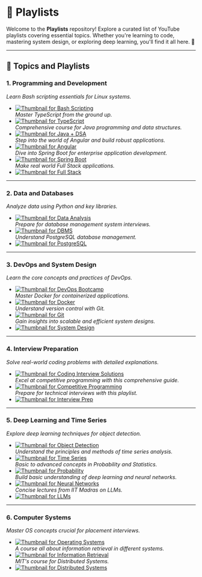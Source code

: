# 🎵 Playlists

Welcome to the **Playlists** repository! Explore a curated list of YouTube playlists covering essential topics. Whether you're learning to code, mastering system design, or exploring deep learning, you'll find it all here. 🌟

---

## 📘 Topics and Playlists

### 1. **Programming and Development**
  *Learn Bash scripting essentials for Linux systems.*
- [![Thumbnail for Bash Scripting](thumbnails/1.jpg)](https://www.youtube.com/playlist?list=PLT98CRl2KxKGj-VKtApD8-zCqSaN2mD4w)  
  *Master TypeScript from the ground up.*
- [![Thumbnail for TypeScript](thumbnails/2.jpg)](https://www.youtube.com/playlist?list=PL_euSNU_eLbfJEwuNa43lM89yfev537Mj)  
  *Comprehensive course for Java programming and data structures.*
- [![Thumbnail for Java + DSA](thumbnails/3.jpg)](https://www.youtube.com/playlist?list=PL9gnSGHSqcnr_DxHsP7AW9ftq0AtAyYqJ)  
  *Step into the world of Angular and build robust applications.*
- [![Thumbnail for Angular](thumbnails/4.jpg)](https://www.youtube.com/playlist?list=PL1BztTYDF-QNlGo5-g65Xj1mINHYk_FM9)  
  *Dive into Spring Boot for enterprise application development.*
- [![Thumbnail for Spring Boot](thumbnails/5.jpg)](https://www.youtube.com/playlist?list=PLA3GkZPtsafacdBLdd3p1DyRd5FGfr3Ue)  
  *Make real world Full Stack applications.*
- [![Thumbnail for Full Stack](thumbnails/6.jpg)](https://www.youtube.com/playlist?list=PLzKOkB99twFkIeefDUhijqMGejqdW0dPu)  
  

---

### 2. **Data and Databases**
  *Analyze data using Python and key libraries.*
- [![Thumbnail for Data Analysis](thumbnails/7.jpg)](https://www.youtube.com/playlist?list=PLWKjhJtqVAblvI1i46ScbKV2jH1gdL7VQ)  
  *Prepare for database management system interviews.*
- [![Thumbnail for DBMS](thumbnails/8.jpg)](https://www.youtube.com/playlist?list=PLDzeHZWIZsTpukecmA2p5rhHM14bl2dHU)  
  *Understand PostgreSQL database management.*
- [![Thumbnail for PostgreSQL](thumbnails/9.jpg)](https://www.youtube.com/playlist?list=PLk1kxccoEnNEtwGZW-3KAcAlhI_Guwh8x)  
  

---

### 3. **DevOps and System Design**
  *Learn the core concepts and practices of DevOps.*
- [![Thumbnail for DevOps Bootcamp](thumbnails/10.jpg)](https://www.youtube.com/playlist?list=PL9gnSGHSqcnoqBXdMwUTRod4Gi3eac2Ak)  
  *Master Docker for containerized applications.*  
- [![Thumbnail for Docker](thumbnails/11.jpg)](https://www.youtube.com/playlist?list=PL9ooVrP1hQOHUKuqGuiWLQoJ-LD25KxI5)  
  *Understand version control with Git.*  
- [![Thumbnail for Git](thumbnails/12.jpg)](https://www.youtube.com/playlist?list=PL_euSNU_eLbegnt7aR8I1gXfLhKZbxnYX)  
  *Gain insights into scalable and efficient system designs.*  
- [![Thumbnail for System Design](thumbnails/13.jpg)](https://www.youtube.com/playlist?list=PLMCXHnjXnTnvo6alSjVkgxV-VH6EPyvoX)  
  

---

### 4. **Interview Preparation**
  *Solve real-world coding problems with detailed explanations.*  
- [![Thumbnail for Coding Interview Solutions](thumbnails/14.jpg)](https://www.youtube.com/playlist?list=PLot-Xpze53leF0FeHz2X0aG3zd0mr1AW_)  
  *Excel at competitive programming with this comprehensive guide.*
- [![Thumbnail for Competitive Programming](thumbnails/15.jpg)](https://www.youtube.com/playlist?list=PLMCXHnjXnTnucEu8lYMatA23OOi_De3Zp)  
  *Prepare for technical interviews with this playlist.*  
- [![Thumbnail for Interview Prep](thumbnails/16.jpg)](https://www.youtube.com/playlist?list=PLMCXHnjXnTnuX59JRYLwyr6IFkuqTr0oa)  
  

---

### 5. **Deep Learning and Time Series**
  *Explore deep learning techniques for object detection.*
- [![Thumbnail for Object Detection](thumbnails/17.jpg)](https://www.youtube.com/playlist?list=PLv8Cp2NvcY8ATPRk4LycJWr5YWB_svhrW)  
  *Understand the principles and methods of time series analysis.*  
- [![Thumbnail for Time Series](thumbnails/18.jpg)](https://www.youtube.com/playlist?list=PLvcbYUQ5t0UHOLnBzl46_Q6QKtFgfMGc3)  
  *Basic to advanced concepts in Probability and Statistics.*
- [![Thumbnail for Probability](thumbnails/19.jpg)](https://www.youtube.com/playlist?list=PL2SOU6wwxB0uwwH80KTQ6ht66KWxbzTIo)  
  *Build basic understanding of deep learning and neural networks.*
- [![Thumbnail for Neural Networks](thumbnails/20.jpg)](https://www.youtube.com/playlist?list=PLAqhIrjkxbuWI23v9cThsA9GvCAUhRvKZ)  
  *Concise lectures from IIT Madras on LLMs.*
- [![Thumbnail for LLMs](thumbnails/21.jpg)](https://www.youtube.com/playlist?list=PLZ2ps__7DhBbaMNZoyW2Hizl8DG6ikkjo)  
  

---

### 6. **Computer Systems**
  *Master OS concepts crucial for placement interviews.*
- [![Thumbnail for Operating Systems](thumbnails/22.jpg)](https://www.youtube.com/playlist?list=PLDzeHZWIZsTr3nwuTegHLa2qlI81QweYG)  
  *A course all about information retrieval in different systems.*
- [![Thumbnail for Information Retrieval](thumbnails/23.jpg)](https://www.youtube.com/playlist?list=PL0ZVw5-GryEkGAQT7lX7oIHqyDPeUyOMQ)  
  *MIT's course for Distributed Systems.*
- [![Thumbnail for Distributed Systems](thumbnails/24.jpg)](https://www.youtube.com/playlist?list=PLrw6a1wE39_tb2fErI4-WkMbsvGQk9_UB)  
  

